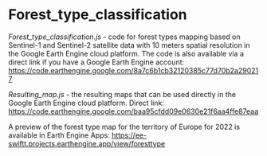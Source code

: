 # Forest_type_classification

_Forest_type_classification.js_ - code for forest types mapping based on Sentinel-1 and Sentinel-2 satellite data with 10 meters spatial resolution in the Google Earth Engine cloud platform.
The code is also available via a direct link if you have a Google Earth Engine account: 
https://code.earthengine.google.com/8a7c6b1cb32120385c77d70b2a290217 

_Resulting_map.js_ - the resulting maps that can be used directly in the Google Earth Engine cloud platform. Direct link: https://code.earthengine.google.com/baa95cfdd09e0630e21f6aa4ffe87eaa


A preview of the forest type map for the territory of Europe for 2022 is available in Earth Engine Apps: 
https://ee-swiftt.projects.earthengine.app/view/foresttype 
